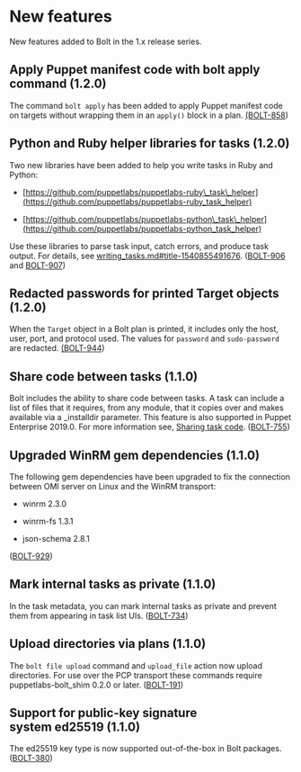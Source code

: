# New features

New features added to Bolt in the 1.x release series. 

## Apply Puppet manifest code with bolt apply command \(1.2.0\)

The command `bolt apply` has been added to apply Puppet manifest code on targets without wrapping them in an `apply()` block in a plan. [\(BOLT-858](https://tickets.puppetlabs.com/browse/BOLT-858)\)

## Python and Ruby helper libraries for tasks \(1.2.0\)

Two new libraries have been added to help you write tasks in Ruby and Python:

-    [https://github.com/puppetlabs/puppetlabs-ruby\_task\_helper](https://github.com/puppetlabs/puppetlabs-ruby_task_helper) 

-    [https://github.com/puppetlabs/puppetlabs-python\_task\_helper](https://github.com/puppetlabs/puppetlabs-python_task_helper) 


Use these libraries to parse task input, catch errors, and produce task output. For details, see [writing\_tasks.md\#title-1540855491676](writing_tasks.md#title-1540855491676). \([BOLT-906](https://tickets.puppetlabs.com/browse/BOLT-906) and [BOLT-907](https://tickets.puppetlabs.com/browse/BOLT-907)\)

## Redacted passwords for printed Target objects \(1.2.0\)

When the `Target` object in a Bolt plan is printed, it includes only the host, user, port, and protocol used. The values for `password` and `sudo-password` are redacted. [\(BOLT-944](https://tickets.puppetlabs.com/browse/BOLT-944)\)

## Share code between tasks \(1.1.0\)

Bolt includes the ability to share code between tasks. A task can include a list of files that it requires, from any module, that it copies over and makes available via a \_installdir parameter. This feature is also supported in Puppet Enterprise 2019.0. For more information see, [Sharing task code](writing_tasks.md#). \([BOLT-755](https://tickets.puppetlabs.com/browse/BOLT-755)\)

## Upgraded WinRM gem dependencies \(1.1.0\)

The following gem dependencies have been upgraded to fix the connection between OMI server on Linux and the WinRM transport:

-   winrm 2.3.0

-   winrm-fs 1.3.1

-   json-schema 2.8.1


\([BOLT-929](https://tickets.puppetlabs.com/browse/BOLT-929)\)

## Mark internal tasks as private \(1.1.0\)

In the task metadata, you can mark internal tasks as private and prevent them from appearing in task list UIs. \([BOLT-734](https://tickets.puppetlabs.com/browse/BOLT-734)\)

## Upload directories via plans \(1.1.0\)

The `bolt file upload` command and `upload_file` action now upload directories. For use over the PCP transport these commands require puppetlabs-bolt\_shim 0.2.0 or later. \([BOLT-191](https://tickets.puppetlabs.com/browse/BOLT-191)\)

## Support for public-key signature system ed25519 \(1.1.0\)

The ed25519 key type is now supported out-of-the-box in Bolt packages. \([BOLT-380](https://tickets.puppetlabs.com/browse/BOLT-380)\)

